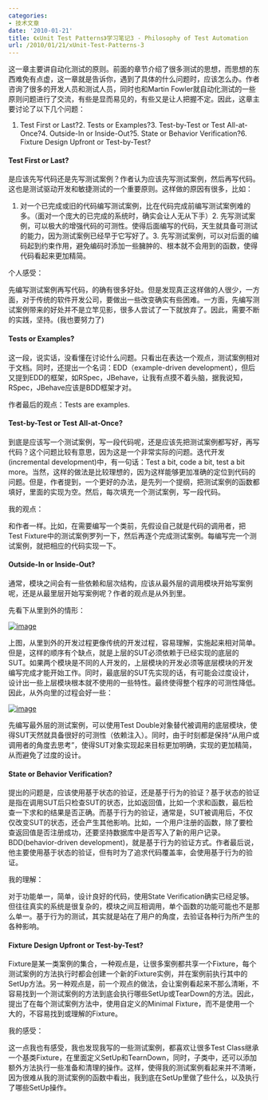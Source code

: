 ```yaml
---
categories:
- 技术文章
date: '2010-01-21'
title: 《xUnit Test Patterns》学习笔记3 - Philosophy of Test Automation
url: /2010/01/21/xUnit-Test-Patterns-3
---
```



这一章主要讲自动化测试的原则。前面的章节介绍了很多测试的思想，而思想的东西难免有点虚，这一章就是告诉你，遇到了具体的什么问题时，应该怎么办。作者咨询了很多的开发人员和测试人员，同时也和Martin Fowler就自动化测试的一些原则问题进行了交流，有些是显而易见的，有些又是让人把握不定。因此，这章主要讨论了以下几个问题：

1.  Test First or Last?2.  Tests or Examples?3.  Test-by-Test or Test All-at-Once?4.  Outside-In or Inside-Out?5.  State or Behavior Verification?6.  Fixture Design Upfront or Test-by-Test?  

#### Test First or Last?

是应该先写代码还是先写测试案例？作者认为应该先写测试案例，然后再写代码。这也是测试驱动开发和敏捷测试的一个重要原则。这样做的原因有很多，比如：

1.  对一个已完成或旧的代码编写测试案例，比在代码完成前编写测试案例难的多。（面对一个庞大的已完成的系统时，确实会让人无从下手）2.  先写测试案例，可以极大的增强代码的可测性。使得后面编写的代码，天生就具备可测试的能力，因为测试案例已经早于它写好了。3.  先写测试案例，可以对后面的编码起到约束作用，避免编码时添加一些臃肿的、根本就不会用到的函数，使得代码看起来更加精简。  

个人感受：

先编写测试案例再写代码，的确有很多好处。但是发现真正这样做的人很少，一方面，对于传统的软件开发公司，要做出一些改变确实有些困难。一方面，先编写测试案例带来的好处并不是立竿见影，很多人尝试了一下就放弃了。因此，需要不断的实践，坚持。(我也要努力了)

#### Tests or Examples?

这一段，说实话，没看懂在讨论什么问题。只看出在表达一个观点，测试案例相对于文档。同时，还提出一个名词：EDD（example-driven development），但后又提到EDD的框架，如RSpec，JBehave，让我有点摸不着头脑，据我说知，RSpec，JBehave应该是BDD框架才对。

作者最后的观点：Tests are examples.

#### Test-by-Test or Test All-at-Once?

到底是应该写一个测试案例，写一段代码呢，还是应该先把测试案例都写好，再写代码？这个问题比较有意思，因为这是一个非常实际的问题。迭代开发(incremental development)中，有一句话：Test a bit, code a bit, test a bit more。当然，这样的做法是比较理想的，因为这样能够更加准确的定位到代码的问题。但是，作者提到，一个更好的办法，是先列一个提纲，把测试案例的函数都填好，里面的实现为空。然后，每次填充一个测试案例，写一段代码。

我的观点：

和作者一样。比如，在需要编写一个类前，先假设自己就是代码的调用者，把Test Fixture中的测试案例罗列一下，然后再逐个完成测试案例。每编写完一个测试案例，就把相应的代码实现一下。

#### Outside-In or Inside-Out?

通常，模块之间会有一些依赖和层次结构，应该从最外层的调用模块开始写案例呢，还是从最里层开始写案例呢？作者的观点是从外到里。

先看下从里到外的情形：
  
[![image](http://images.cnblogs.com/cnblogs_com/coderzh/WindowsLiveWriter/xUnitTestPatterns3PhilosophyofTestAutoma_12F0A/image_thumb.png "image")](http://images.cnblogs.com/cnblogs_com/coderzh/WindowsLiveWriter/xUnitTestPatterns3PhilosophyofTestAutoma_12F0A/image_2.png) 

上图，从里到外的开发过程更像传统的开发过程，容易理解，实施起来相对简单。但是，这样的顺序有个缺点，就是上层的SUT必须依赖于已经实现的底层的SUT。如果两个模块是不同的人开发的，上层模块的开发必须等底层模块的开发编写完成才能开始工作。同时，最底层的SUT先实现的话，有可能会过度设计，设计出一些上层模块根本就不使用的一些特性。最终使得整个程序的可测性降低。因此，从外向里的过程会好一些：
  
[![image](http://images.cnblogs.com/cnblogs_com/coderzh/WindowsLiveWriter/xUnitTestPatterns3PhilosophyofTestAutoma_12F0A/image_thumb_1.png "image")](http://images.cnblogs.com/cnblogs_com/coderzh/WindowsLiveWriter/xUnitTestPatterns3PhilosophyofTestAutoma_12F0A/image_4.png) 

先编写最外层的测试案例，可以使用Test Double对象替代被调用的底层模块，使得SUT天然就具备很好的可测性（依赖注入）。同时，由于时刻都是保持&#8220;从用户或调用者的角度去思考&#8221;，使得SUT对象实现起来目标更加明确，实现的更加精简，从而避免了过度的设计。 

#### State or Behavior Verification?

提出的问题是，应该使用基于状态的验证，还是基于行为的验证？基于状态的验证是指在调用SUT后只检查SUT的状态，比如返回值，比如一个求和函数，最后检查一下求和的结果是否正确。而基于行为的验证，通常是，SUT被调用后，不仅仅改变SUT的状态，还会产生其他影响。比如，一个用户注册的函数，除了要检查返回值是否注册成功，还要坚持数据库中是否写入了新的用户记录。BDD(behavior-driven development)，就是基于行为的验证方式。作者最后说，他主要使用基于状态的验证，但有时为了追求代码覆盖率，会使用基于行为的验证。

我的理解：

对于功能单一，简单，设计良好的代码，使用State Verification确实已经足够。但往往真实的系统是很复杂的，模块之间互相调用，单个函数的功能可能也不是那么单一。基于行为的测试，其实就是站在了用户的角度，去验证各种行为所产生的各种影响。

#### Fixture Design Upfront or Test-by-Test?

Fixture是某一类案例的集合，一种观点是，让很多案例都共享一个Fixture，每个测试案例的方法执行时都会创建一个新的Fixture实例，并在案例前执行其中的SetUp方法。另一种观点是，前一个观点的做法，会让案例看起来不那么清晰，不容易找到一个测试案例的方法到底会执行哪些SetUp或TearDown的方法。因此，提出了在每个测试案例方法中，使用自定义的Minimal Fixture，而不是使用一个大的，不容易找到或理解的Fixture。

我的感受：

这一点我也有感受，我也发现我写的一些测试案例，都喜欢让很多Test Class继承一个基类Fixture，在里面定义SetUp和TearnDown，同时，子类中，还可以添加额外方法执行一些准备和清理的操作。这样，使得我的测试案例看起来并不清晰，因为很难从我的测试案例的函数中看出，我到底在SetUp里做了些什么，以及执行了哪些SetUp操作。